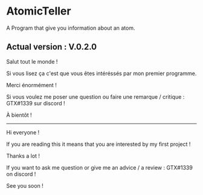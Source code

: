 # AtomicTeller
A Program that give you information about an atom.

Actual version : V.0.2.0
----------------------------------------------------------------------------------------------
Salut tout le monde ! 

Si vous lisez ça c'est que vous êtes intéréssés par mon premier programme. 

Merci énormément !

Si vous voulez me poser une question ou faire une remarque / critique : GTX#1339 sur discord !

À bientôt !

----------------------------------------------------------------------------------------------

Hi everyone !

If you are reading this it means that you are interested by my first project !

Thanks a lot !

If you want to ask me question or give me an advice / a review : GTX#1339 on discord !

See you soon !
